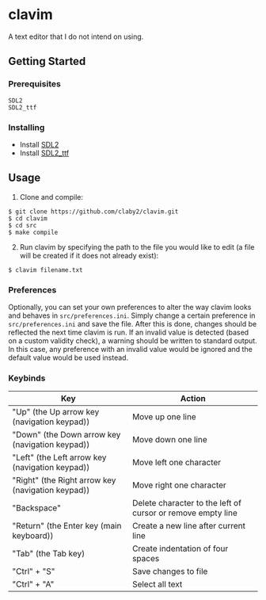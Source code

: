 # clavim
A text editor that I do not intend on using.

## Getting Started

### Prerequisites
```
SDL2
SDL2_ttf
```

### Installing

* Install [SDL2](http://libsdl.org/download-2.0.php)
* Install [SDL2_ttf](https://www.libsdl.org/projects/SDL_ttf/)

## Usage

1. Clone and compile:
```
$ git clone https://github.com/claby2/clavim.git
$ cd clavim
$ cd src
$ make compile
```
2. Run clavim by specifying the path to the file you would like to edit (a file will be created if it does not already exist):
```
$ clavim filename.txt
```

### Preferences

Optionally, you can set your own preferences to alter the way clavim looks and behaves in `src/preferences.ini`.
Simply change a certain preference in `src/preferences.ini` and save the file.
After this is done, changes should be reflected the next time clavim is run.
If an invalid value is detected (based on a custom validity check), a warning should be written to standard output.
In this case, any preference with an invalid value would be ignored and the default value would be used instead. 

### Keybinds
| Key                                               | Action                                                      |
|---------------------------------------------------|-------------------------------------------------------------|
| "Up" (the Up arrow key (navigation keypad))       | Move up one line                                            |
| "Down" (the Down arrow key (navigation keypad))   | Move down one line                                          |
| "Left" (the Left arrow key (navigation keypad))   | Move left one character                                     |
| "Right" (the Right arrow key (navigation keypad)) | Move right one character                                    |
| "Backspace"                                       | Delete character to the left of cursor or remove empty line |
| "Return" (the Enter key (main keyboard))          | Create a new line after current line                        |
| "Tab" (the Tab key)                               | Create indentation of four spaces                           |
| "Ctrl" + "S"                                      | Save changes to file                                        |
| "Ctrl" + "A"                                      | Select all text                                             |